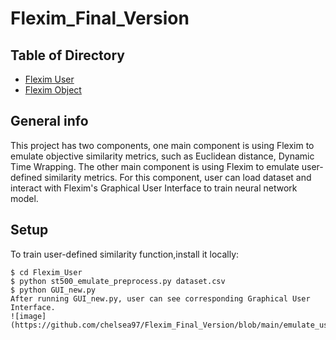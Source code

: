 # Flexim_Final_Version
## Table of Directory
* [Flexim User](https://github.com/chelsea97/Flexim_Final_Version/tree/main/Flexim_User)
* [Flexim Object](https://github.com/chelsea97/Flexim_Final_Version/tree/main/Flexim_object)
## General info
This project has two components, one main component is using Flexim to emulate objective similarity metrics, such as Euclidean distance, Dynamic Time Wrapping. The other main component is using Flexim to emulate user-defined similarity metrics. For this component, user can load dataset and interact with Flexim's Graphical User Interface to train neural network model. 
## Setup
To train user-defined similarity function,install it locally:
```
$ cd Flexim_User
$ python st500_emulate_preprocess.py dataset.csv
$ python GUI_new.py
After running GUI_new.py, user can see corresponding Graphical User Interface.
![image](https://github.com/chelsea97/Flexim_Final_Version/blob/main/emulate_user_part.png)
